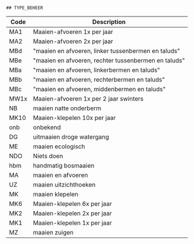 	## TYPE_BEHEER			
				
|	Code	|	Description	|
|	---	|	---	|
|	MA1	|	Maaien-afvoeren 1x per jaar	|
|	MA2	|	Maaien-afvoeren 2x per jaar	|
|	MBd	|	"maaien en afvoeren, linker tussenbermen en taluds"	|
|	MBe	|	"maaien en afvoeren, rechter tussenbermen en taluds"	|
|	MBa	|	"maaien en afvoeren, linkerbermen en taluds"	|
|	MBb	|	"maaien en afvoeren, rechterbermen en taluds"	|
|	MBc	|	"maaien en afvoeren, middenbermen en taluds"	|
|	MW1x	|	Maaien-afvoeren 1x per 2 jaar swinters	|
|	NB	|	maaien natte onderberm	|
|	MK10	|	Maaien-klepelen 10x per jaar	|
|	onb	|	onbekend	|
|	DG	|	uitmaaien droge watergang	|
|	ME	|	maaien ecologisch	|
|	NDO	|	Niets doen	|
|	hbm	|	handmatig bosmaaien	|
|	MA	|	maaien en afvoeren	|
|	UZ	|	maaien uitzichthoeken	|
|	MK	|	maaien klepelen	|
|	MK6	|	Maaien-klepelen 6x per jaar	|
|	MK2	|	Maaien-klepelen 2x per jaar	|
|	MK1	|	Maaien-klepelen 1x per jaar	|
|	MZ	|	maaien zuigen	|
